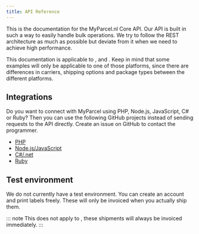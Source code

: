 ```yaml
---
title: API Reference
---
```


This is the documentation for the MyParcel.nl Core API. Our API is built in such
a way to easily handle bulk operations. We try to follow the REST architecture
as much as possible but deviate from it when we need to achieve high
performance.

This documentation is applicable to <DataType type="platform" id="1" />
, <DataType type="platform" id="2" /> and <DataType type="platform" id="3" />.
Keep in mind that some examples will only be applicable to one of those
platforms, since there are differences in carriers, shipping options and package
types between the different platforms.

## Integrations

Do you want to connect with MyParcel using PHP, Node.js, JavaScript, C# or Ruby?
Then you can use the following GitHub projects instead of sending requests to
the API directly. Create an issue on GitHub to contact the programmer.

* [PHP](https://github.com/myparcelnl/sdk)
* [Node.js/JavaScript](https://github.com/myparcelnl/js-sdk)
* [C#/.net](https://github.com/janssenr/MyParcelApi.Net)
* [Ruby](https://github.com/paypronl/myparcel)

## Test environment

We do not currently have a test environment. You can create an account and print
labels freely. These will only be invoiced when you actually ship them.

::: note
This does not apply to <DataType type="package_type" id="4" />, these shipments
will always be invoiced immediately.
:::
